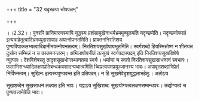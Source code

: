 +++
title = "32 यदृच्छया चोपपन्नम्"

+++
  
  
।।2.32।। पुनरपि प्राणिमारणस्यापि युद्धस्य प्रशंसामुखेनाधर्मभ्रममुन्मूलयति
यदृच्छयेति। यदृच्छयोपपन्नं इत्यत्राहेतुत्वादिभ्रमव्युदासायाह
अयत्नोपनतमिति। प्राक्तननिरतिशय
पुण्यविपाकलभ्यत्वादिदानीमयत्नोपनतत्वम्। निरतिशयसुखोपायभूतमिति।
स्वर्गशब्दो हियस्मिन्नोष्णं न शीतंयन्न दुःखेन सम्भिन्नं न च
ग्रस्तमनन्तरम्। अभिलाषोपनीतं तत्सुखं स्वर्गपदास्पदम् इति
निरतिशयसुखविशेषे व्युत्पन्नः। देशविशेषस्तु तादृशसुखभोगस्थानतया स्वर्गः।
धर्माणां च स्वतो निरतिशयसुखसाधनत्वं स्वभावः।
फलाभिसन्ध्यादिलक्षणप्रतिबन्धकवशादन्यथात्वमिति च्विप्रत्ययमप्रयुञ्जानस्य
भावः। अपावृतशब्दाभिप्रेतं निर्विघ्नत्वम्। सुखिनः इत्यस्यपुण्यवन्त इति
प्रतिपदम्। न हि सुखमेवेदृशयुद्धलाभहेतुः। अतोऽत्र  
  
सुखशब्देन सुखसाधनं लक्ष्यत इति भावः। यद्वाऽत्र सुखिशब्दः
सुखयोग्यत्वलक्षणसम्बन्धपरः। तद्योग्यत्वं च पुण्यवत्त्वमेवेति भावः।  
  
  
  
